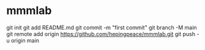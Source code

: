# mmmlab
git init
git add README.md
git commit -m "first commit"
git branch -M main
git remote add origin https://github.com/hepingpeace/mmmlab.git
git push -u origin main
